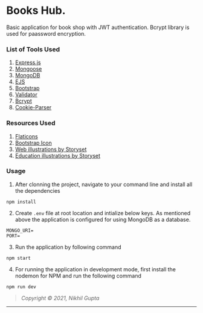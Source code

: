 # Books Hub.

Basic application for book shop with JWT authentication. Bcrypt library is used for paassword encryption.

### List of Tools Used

1. [Express.js](https://expressjs.com)
2. [Mongoose](https://mongoosejs.com)
3. [MongoDB](https://www.mongodb.com)
4. [EJS](https://ejs.co/)
5. [Bootstrap](https://getbootstrap.com/)
6. [Validator](https://www.npmjs.com/package/validator)
7. [Bcrypt](https://www.npmjs.com/package/bcrypt)
8. [Cookie-Parser](https://www.npmjs.com/package/cookie-parse)

### Resources Used

1. [Flaticons](https://www.flaticon.com/)
2. [Bootstrap Icon](https://icons.getbootstrap.com/)
3. [Web illustrations by Storyset](https://storyset.com/web)
4. [Education illustrations by Storyset](https://storyset.com/education)

### Usage

1. After clonning the project, navigate to your command line and install all the dependencies

```
npm install
```

2. Create `.env` file at root location and intialize below keys. As mentioned above the application is configured for using MongoDB as a database.

```
MONGO_URI=
PORT=
```

3. Run the application by following command

```
npm start
```

4. For running the application in development mode, first install the nodemon for NPM and run the following command

```
npm run dev
```
> _Copyright © 2021, Nikhil Gupta_

---